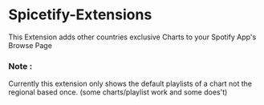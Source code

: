 # Spicetify-Extensions

This Extension adds other countries exclusive Charts to your Spotify App's Browse Page

### Note :

Currently this extension only shows the default playlists of a chart not the regional based once.
(some charts/playlist work and some does't)
